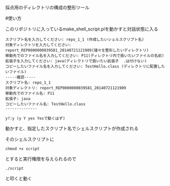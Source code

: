 
採点用のディレクトリの構成の整形ツール

#使い方

このリポジトリに入っているmake_shell_script.plを動かすと対話状態に入る

```
スクリプト名を入力してください: repo_1_1 (作成したいシェルスクリプト名)
対象ディレクトリを入力してください: report_REP0000000039581_20140721121909(諸々を整形したいディレクトリ)
移動先でのファイル名を入力してください: P11(ディレクトリ内で扱いたいファイルの名前)
拡張子を入力してください: java(ディレクトリで扱いたい拡張子  .は付けない)
コピーしたいファイル名を入力してください: TestHello.class (ディレクトリに配置したいファイル)
-----確認-----
スクリプト名: repo_1_1
対象ディレクトリ: report_REP0000000039581_20140721121909
移動先でのファイル名: P11
拡張子: java
コピーしたいファイル名: TestHello.class
--------------

y?:y (y Y yes Yesで動くはず)
```

動かすと、指定したスクリプト名でシェルスクリプトが作成される

そのシェルスクリプトに

```
chmod +x script

```

とすると実行権限を与えられるので

```
./script

```

と叩くと動く
